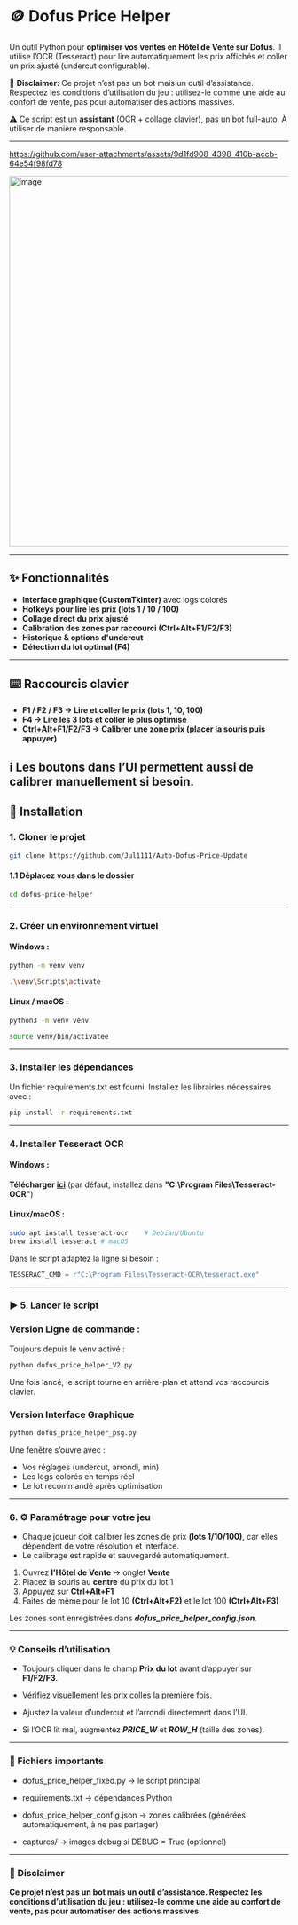 # 🪙 Dofus Price Helper   

Un outil Python pour **optimiser vos ventes en Hôtel de Vente sur Dofus**. Il utilise l’OCR (Tesseract) pour lire automatiquement les prix affichés et coller un prix ajusté (undercut configurable).  

🛑 **Disclaimer:** Ce projet n’est pas un bot mais un outil d’assistance. Respectez les conditions d’utilisation du jeu : utilisez-le comme une aide au confort de vente, pas pour automatiser des actions massives.

⚠️ Ce script est un **assistant** (OCR + collage clavier), pas un bot full-auto. À utiliser de manière responsable.

---
https://github.com/user-attachments/assets/9d1fd908-4398-410b-accb-64e54f98fd78

<img width="974" height="668" alt="image" src="https://github.com/user-attachments/assets/71677131-5761-45e9-bbf2-3984da1a2845" />

---

## ✨ Fonctionnalités
- **Interface graphique (CustomTkinter)** avec logs colorés
- **Hotkeys pour lire les prix (lots 1 / 10 / 100)**
- **Collage direct du prix ajusté**
- **Calibration des zones par raccourci (Ctrl+Alt+F1/F2/F3)**
- **Historique & options d'undercut**
- **Détection du lot optimal (F4)**
---
## ⌨️ Raccourcis clavier

- **F1 / F2 / F3 → Lire et coller le prix (lots 1, 10, 100)**  
- **F4 → Lire les 3 lots et coller le plus optimisé**  
- **Ctrl+Alt+F1/F2/F3 → Calibrer une zone prix (placer la souris puis appuyer)**

ℹ️ Les boutons dans l’UI permettent aussi de calibrer manuellement si besoin.  
---
## 🚀 Installation

### 1. Cloner le projet
```bash
git clone https://github.com/Jul1111/Auto-Dofus-Price-Update
```
#### 1.1 Déplacez vous dans le dossier
```bash
cd dofus-price-helper
```
---
### 2. Créer un environnement virtuel

#### Windows :

```bash
python -m venv venv
```

```bash
.\venv\Scripts\activate
```
#### Linux / macOS :
```bash
python3 -m venv venv
```
```bash
source venv/bin/activatee
```
---
### 3. Installer les dépendances
Un fichier requirements.txt est fourni. Installez les librairies nécessaires avec :

```bash
pip install -r requirements.txt
```
---
### 4. Installer Tesseract OCR

#### Windows : 

**Télécharger [ici](https://github.com/UB-Mannheim/tesseract/wiki)** (par défaut, installez dans **"C:\Program Files\Tesseract-OCR\"**)

#### Linux/macOS :
```bash
sudo apt install tesseract-ocr    # Debian/Ubuntu
brew install tesseract # macOS
```
Dans le script adaptez la ligne si besoin :
```python
TESSERACT_CMD = r"C:\Program Files\Tesseract-OCR\tesseract.exe"
```
---
### ▶️ 5. Lancer le script

### Version Ligne de commande :

Toujours depuis le venv activé :
```bash
python dofus_price_helper_V2.py
```
Une fois lancé, le script tourne en arrière-plan et attend vos raccourcis clavier.

### Version Interface Graphique
```bash
python dofus_price_helper_psg.py
```
Une fenêtre s’ouvre avec :

- Vos réglages (undercut, arrondi, min)
- Les logs colorés en temps réel
- Le lot recommandé après optimisation
---
### 6. ⚙️ Paramétrage pour votre jeu

- Chaque joueur doit calibrer les zones de prix **(lots 1/10/100)**, car elles dépendent de votre résolution et interface.
- Le calibrage est rapide et sauvegardé automatiquement.


1. Ouvrez **l’Hôtel de Vente** → onglet **Vente**
2. Placez la souris au **centre** du prix du lot 1
3. Appuyez sur **Ctrl+Alt+F1**
4. Faites de même pour le lot 10 **(Ctrl+Alt+F2)** et le lot 100 **(Ctrl+Alt+F3)**

Les zones sont enregistrées dans ***dofus_price_helper_config.json***.
  
---
### 💡 Conseils d’utilisation

- Toujours cliquer dans le champ **Prix du lot** avant d’appuyer sur **F1/F2/F3**.

- Vérifiez visuellement les prix collés la première fois.

- Ajustez la valeur d’undercut et l’arrondi directement dans l’UI.

- Si l’OCR lit mal, augmentez ***PRICE_W*** et ***ROW_H*** (taille des zones).
---
### 📂 Fichiers importants

- dofus_price_helper_fixed.py → le script principal

- requirements.txt → dépendances Python

- dofus_price_helper_config.json → zones calibrées (générées automatiquement, à ne pas partager)

- captures/ → images debug si DEBUG = True (optionnel)
  
---
### 🛑 Disclaimer

**Ce projet n’est pas un bot mais un outil d’assistance.
Respectez les conditions d’utilisation du jeu : utilisez-le comme une aide au confort de vente, pas pour automatiser des actions massives.**

